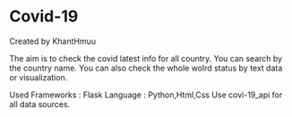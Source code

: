 # Covid-19
Created by KhantHmuu

The aim is to check the covid latest info for all country.
You can search by the country name. You can also check the
whole wolrd status by text data or visualization.

Used Frameworks : Flask 
Language : Python,Html,Css
Use covi-19_api for all data sources.
